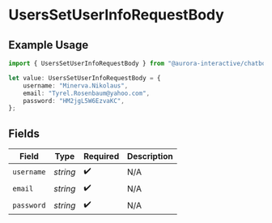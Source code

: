 # UsersSetUserInfoRequestBody

## Example Usage

```typescript
import { UsersSetUserInfoRequestBody } from "@aurora-interactive/chatbot-api-sdk/models/operations";

let value: UsersSetUserInfoRequestBody = {
    username: "Minerva.Nikolaus",
    email: "Tyrel.Rosenbaum@yahoo.com",
    password: "HM2jgL5W6EzvaKC",
};
```

## Fields

| Field              | Type               | Required           | Description        |
| ------------------ | ------------------ | ------------------ | ------------------ |
| `username`         | *string*           | :heavy_check_mark: | N/A                |
| `email`            | *string*           | :heavy_check_mark: | N/A                |
| `password`         | *string*           | :heavy_check_mark: | N/A                |